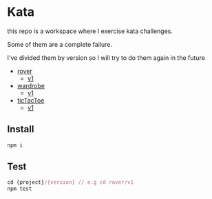 # Kata

this repo is a workspace where I exercise kata challenges.

Some of them are a complete failure.

I've divided them by version so I will try to do them again in the future

- [rover](rover)
    - [v1](rover/v1)
- [wardrobe](wardrobe) 
    - [v1](wardrobe/v1)
- [ticTacToe](ticTacToe) 
    - [v1](ticTacToe/v1)


## Install
```js 
npm i
```

## Test
```js 
cd {project}/{version} // e.g cd rover/v1
npm test
```
